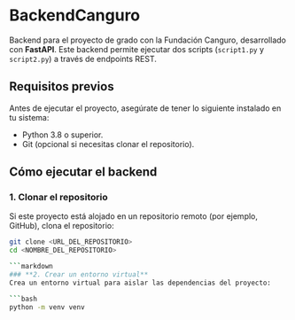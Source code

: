 # **BackendCanguro**
Backend para el proyecto de grado con la Fundación Canguro, desarrollado con **FastAPI**. Este backend permite ejecutar dos scripts (`script1.py` y `script2.py`) a través de endpoints REST.

## **Requisitos previos**
Antes de ejecutar el proyecto, asegúrate de tener lo siguiente instalado en tu sistema:
- Python 3.8 o superior.
- Git (opcional si necesitas clonar el repositorio).

## **Cómo ejecutar el backend**

### **1. Clonar el repositorio**
Si este proyecto está alojado en un repositorio remoto (por ejemplo, GitHub), clona el repositorio:

```bash
git clone <URL_DEL_REPOSITORIO>
cd <NOMBRE_DEL_REPOSITORIO>

```markdown
### **2. Crear un entorno virtual**
Crea un entorno virtual para aislar las dependencias del proyecto:

```bash
python -m venv venv
